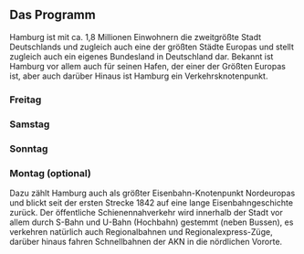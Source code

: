 
<h2 class="headline">Das Programm</h2>
<p class="first-letter-highlight">Hamburg ist mit ca. 1,8 Millionen Einwohnern die zweitgrößte Stadt Deutschlands und zugleich auch eine der größten Städte Europas und stellt zugleich auch ein eigenes Bundesland in Deutschland dar.
Bekannt ist Hamburg vor allem auch für seinen Hafen, der einer der Größten Europas ist, aber auch darüber Hinaus ist Hamburg ein Verkehrsknotenpunkt.</p>

<h3 class="headline">Freitag</h2>

<h3 class="headline">Samstag</h2>

<h3 class="headline">Sonntag</h2>

<h3 class="headline">Montag (optional)</h2>

<p>Dazu zählt Hamburg auch als größter Eisenbahn-Knotenpunkt Nordeuropas und blickt seit der ersten Strecke 1842 auf eine lange Eisenbahngeschichte zurück. Der öffentliche Schienennahverkehr wird innerhalb der Stadt vor allem durch S-Bahn und U-Bahn (Hochbahn) gestemmt (neben Bussen), es verkehren natürlich auch Regionalbahnen und Regionalexpress-Züge, darüber hinaus fahren Schnellbahnen der AKN in die nördlichen Vororte.</p>
